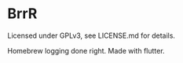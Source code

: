 # BrrR

Licensed under GPLv3, see LICENSE.md for details.

Homebrew logging done right. Made with flutter.

